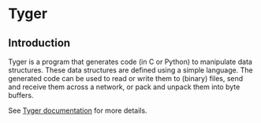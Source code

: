 # Tyger

## Introduction

Tyger is a program that generates code (in C or Python) to manipulate
data structures. These data structures are defined using a simple
language. The generated code can be used to read or write them to
(binary) files, send and receive them across a network, or pack and
unpack them into byte buffers.

See [Tyger documentation](https://www.jaccovanschaik.net/Tyger/) for more details.

